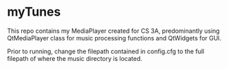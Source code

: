 # myTunes
This repo contains my MediaPlayer created for CS 3A, predominantly using QtMediaPlayer class for music processing functions and QtWidgets for GUI.

Prior to running, change the filepath contained in config.cfg to the full filepath of where the music directory is located.
